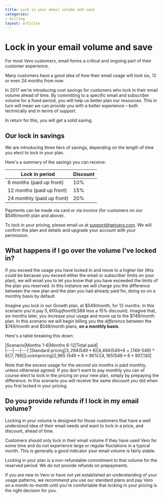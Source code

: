 ```yaml
---
title: Lock in your email volume and save
categories:
- billing
layout: articles
---
```


# Lock in your email volume and save

For most Vero customers, email forms a critical and ongoing part of their customer experience.

Many customers have a good idea of how their email usage will look six, 12 or even 24 months from now.

In 2017 we're introducing cost savings for customers who lock in their email volume ahead of time. By committing to a specific email and subscriber volume for a fixed period, you will help us better plan our resources. This in turn will mean we can provide you with a better experience – both technically and in terms of support. 

In return for this, you will get a solid saving.

## Our lock in savings

We are introducing three tiers of savings, depending on the length of time you elect to lock in your plan. 

Here's a summary of the savings you can receive:

|Lock in period|Discount|
|---|---|
|6 months (paid up front)|10%|
|12 months (paid up front)|15%|
|24 monthly (paid up front)|20%|

Payments can be made via card or via invoice (for customers on our $549/month plan and above).

To lock in your pricing, please email us at [support@getvero.com]({{site.data.links.email_us}}). We will confirm the plan and details and upgrade your account with your permission.

## What happens if I go over the volume I've locked in?

If you exceed the usage you have locked in and move to a higher tier (this could be because you exceed either the email or subscriber limits on your plan), we will email you to let you know that you have exceeded the limits of the plan you reserved. In this instance we will charge you the difference between the new plan and the plan you had already paid for, doing so on a monthly basis by default.

Imagine you lock in our Growth plan, at $549/month, for 12 months. In this scenario you'd pay $5,600 up front ($6,588 less a 15% discount). Imagine that, six months later, you increase your usage and move up to the $749/month plan. In this scenario we will begin billing you the _difference_ between the $749/month and $549/month plans, **on a monthly basis**. 

Here's a table breaking this down:

|Scenario|Months 1-6|Months 6-12|Total paid|   
|---|---|---|
|Standard pricing|$3,294 (549 * 6)|$4,494(549*6 + (749-549) * 6)|$7,788|
|Lock in pricing|$2,965 (549 * 6 * 90%)|$4,165 (549 * 6 * 90% + (749-549) * 6)|$7,130|

Note that the excess usage for the second six months is paid monthly, unless otherwise agreed. If you don't want to pay monthly you can of course elect to lock in the pricing on your new plan, simply by prepaying the difference. In this scenario you will receive the same discount you did when you first locked in your pricing.

## Do you provide refunds if I lock in my email volume?

Locking in your volume is designed for those customers that have a well understood idea of their email needs and want to lock in a price, and discount, ahead of time. 

Customers should only lock in their email volume if they have used Vero for some time and do not experience large or regular fluctations in a typical month. This is generally a good indicator your email volume is fairly stable.

Locking in your plan is a non-refundable commitment to that volume for the reserved period. We do not provide refunds on prepayments.

If you are new to Vero or have not yet established an understanding of your usage patterns, we recommend you use our standard plans and pay Vero on a month-to-month until you're comfortable that locking in your pricing is the right decision for you.